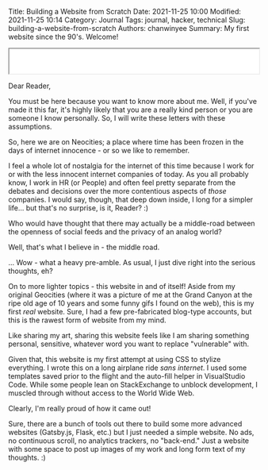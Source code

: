 Title: Building a Website from Scratch
Date: 2021-11-25 10:00
Modified: 2021-11-25 10:14
Category: Journal
Tags: journal, hacker, technical
Slug: building-a-website-from-scratch
Authors: chanwinyee
Summary: My first website since the 90's. Welcome! 

 <iframe src="{static}sounds/20211125-building_a_website_from_scratch.wav" width="100%" height="50" ></iframe>

Dear Reader,

You must be here because you want to know more about me. Well, if you've made it this far, it's highly likely that you are a really kind person or you are someone I know personally. So, I will write these letters with these assumptions.

So, here we are on Neocities; a place where time has been frozen in the days of internet innocence - or so we like to remember.

I feel a whole lot of nostalgia for the internet of this time because I work for or with the less innocent internet companies of today. As you all probably know, I work in HR (or People) and often feel pretty separate from the debates and decisions over the more contentious aspects of <i>those</i> companies. I would say, though, that deep down inside, I long for a simpler life... but that's no surprise, is it, Reader? :)

Who would have thought that there may actually be a middle-road between the openness of social feeds and the privacy of an analog world?

Well, that's what I believe in - the middle road.

... Wow - what a heavy pre-amble. As usual, I just dive right into the serious thoughts, eh?

On to more lighter topics - this website in and of itself! Aside from my original Geocities (where it was a picture of me at the Grand Canyon at the ripe old age of 10 years and some funny gifs I found on the web), this is my first <i>real</i> website. Sure, I had a few pre-fabricated blog-type accounts, but this is the rawest form of website from my mind. 

Like sharing my art, sharing this website feels like I am sharing something personal, sensitive, whatever word you want to replace "vulnerable" with. 

Given that, this website is my first attempt at using CSS to stylize everything. I wrote this on a long airplane ride <i>sans internet</i>. I used some templates saved prior to the flight and the auto-fill helper in VisualStudio Code. While some people lean on StackExchange to unblock development, I muscled through without access to the World Wide Web. 

Clearly, I'm really proud of how it came out!

Sure, there are a bunch of tools out there to build some more advanced websites (Gatsby.js, Flask, etc.) but I just needed a simple website. No ads, no continuous scroll, no analytics trackers, no "back-end." Just a website with some space to post up images of my work and long form text of my thoughts. :)

